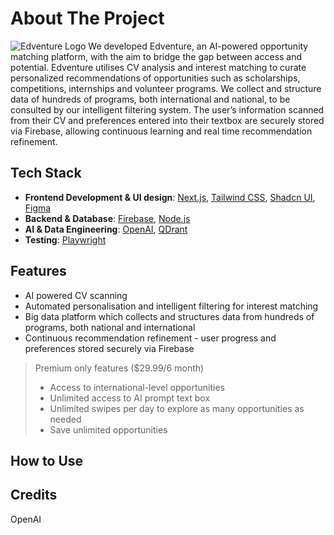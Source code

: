 # About The Project
<img title="Edventure" alt="Edventure Logo" src="https://res.cloudinary.com/dtjjgiitl/image/upload/q_auto:good,f_auto,fl_progressive/v1753417801/ikafoq6winsk4ox0gk6h.jpg">
We developed Edventure, an AI-powered opportunity matching platform, with the aim to bridge the gap between access and potential. Edventure utilises CV analysis and interest matching to curate personalized recommendations of opportunities such as scholarships, competitions, internships and volunteer programs. We collect and structure data of hundreds of programs, both international and national, to be consulted by our intelligent filtering system. The user’s information scanned from their CV and preferences entered into their textbox are securely stored via Firebase, allowing continuous learning and real time recommendation refinement.

## Tech Stack
- **Frontend Development & UI design**: [Next.js](https://nextjs.org/), [Tailwind CSS](https://tailwindcss.com), [Shadcn UI](https://ui.shadcn.com), [Figma](https://www.figma.com)
- **Backend & Database**: [Firebase](https://firebase.google.com), [Node.js](https://nodejs.org/en)  
- **AI & Data Engineering**: [OpenAI](https://openai.com), [QDrant](https://qdrant.tech)  
- **Testing**: [Playwright](https://playwright.dev)  

## Features
- AI powered CV scanning 
- Automated personalisation and intelligent filtering for interest matching
- Big data platform which collects and structures data from hundreds of programs, both national and international 
- Continuous recommendation refinement - user progress and preferences stored securely via Firebase 
> Premium only features ($29.99/6 month)
> - Access to international-level opportunities
> - Unlimited access to AI prompt text box
> - Unlimited swipes per day to explore as many opportunities as needed
> - Save unlimited opportunities

## How to Use

## Credits
OpenAI

